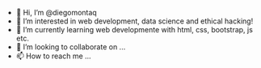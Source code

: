 - 👋 Hi, I’m @diegomontaq
- 👀 I’m interested in web development, data science and ethical hacking!
- 🌱 I’m currently learning web developmente with html, css, bootstrap, js etc.
- 💞️ I’m looking to collaborate on ...
- 📫 How to reach me ...

<!---
diegomontaq/diegomontaq is a ✨ special ✨ repository because its `README.md` (this file) appears on your GitHub profile.
You can click the Preview link to take a look at your changes.
--->
